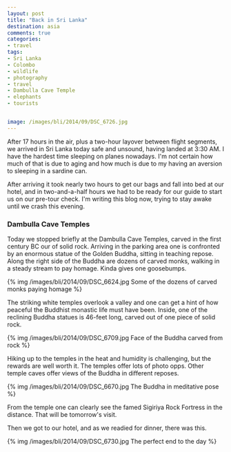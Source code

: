 ```yaml
---
layout: post
title: "Back in Sri Lanka"
destination: asia
comments: true
categories:
- travel
tags:
- Sri Lanka
- Colombo
- wildlife
- photography
- travel
- Dambulla Cave Temple
- elephants
- tourists


image: /images/bli/2014/09/DSC_6726.jpg
---
```


After 17 hours in the air, plus a two-hour layover between flight segments, we arrived in Sri Lanka today safe and unsound, having landed at 3:30 AM. I have the hardest time sleeping on planes nowadays. I'm not certain how much of that is due to aging and how much is due to my having an aversion to sleeping in a sardine can. 

<!--more-->

After arriving it took nearly two hours to get our bags and fall into bed at our hotel, and in two-and-a-half hours we had to be ready for our guide to start us on our pre-tour check. I'm writing this blog now, trying to stay awake until we crash this evening. 

### Dambulla Cave Temples

Today we stopped briefly at the Dambulla Cave Temples, carved in the first century BC our of solid rock. Arriving in the parking area one is confronted by an enormous statue of the Golden Buddha, sitting in teaching repose. Along the right side of the Buddha are dozens of carved monks, walking in a steady stream to pay homage. Kinda gives one goosebumps. 

{% img /images/bli/2014/09/DSC_6624.jpg Some of the dozens of carved monks paying homage %}


The striking white temples overlook a valley and one can get a hint of how peaceful the Buddhist monastic life must have been. Inside, one of the reclining Buddha statues is 46-feet long, carved out of one piece of solid rock. 

{% img /images/bli/2014/09/DSC_6709.jpg Face of the Buddha carved from rock %}

Hiking up to the temples in the heat and humidity is challenging, but the rewards are well worth it. The temples offer lots of photo opps. Other temple caves offer views of the Buddha in different reposes. 

{% img /images/bli/2014/09/DSC_6670.jpg The Buddha in meditative  pose %}

From the temple one can clearly see the famed Sigiriya Rock Fortress in the distance. That will be tomorrow's visit. 

Then we got to our hotel, and as we readied for dinner, there was this.

{% img /images/bli/2014/09/DSC_6730.jpg The perfect end to the day %}
